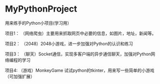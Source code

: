 # MyPythonProject
用来练手的Python小项目(学习用）


项目1：
（网络爬虫）主要用来抓取网页中必要的信息，如图片，地址，新闻等。

项目2：
（2048）2048小游戏，进一步加强对Python的认识和练习

项目3：
（聊天）Socket通信，实现多客户端的异步通信聊天，加强对Python网络编程的学习

项目4: 
（游戏）MonkeyGame 试试python的tkinter，用来写一些简单的小游戏（可加强扩展）  
